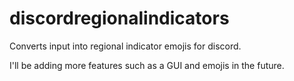 # discordregionalindicators
Converts input into regional indicator emojis for discord.

I'll be adding more features such as a GUI and emojis in the future.
